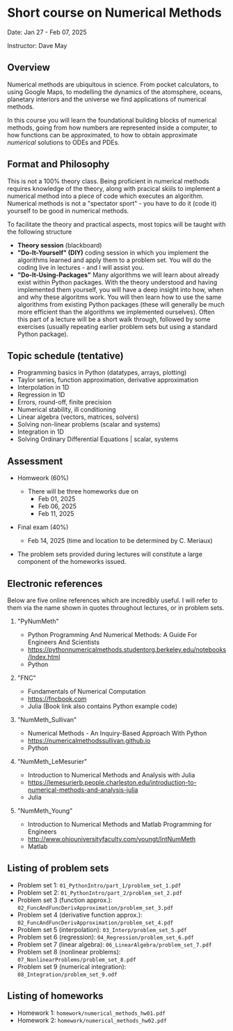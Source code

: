 # Short course on Numerical Methods

Date: Jan 27 - Feb 07, 2025

Instructor: Dave May

## Overview

Numerical methods are ubiquitous in science. From pocket calculators, to using Google Maps, to modelling the dynamics of the atomsphere, oceans, planetary interiors and the universe we find applications of numerical methods.

In this course you will learn the foundational building blocks of numerical methods, going from how numbers are represented inside a computer, to how functions can be approximated, to how to obtain approximate _numerical_ solutions to ODEs and PDEs.

## Format and Philosophy

This is not a 100% theory class. Being proficient in numerical methods requires knowledge of the theory, along with pracical skiils to implement a numerical method into a piece of code which executes an algorithm. Numerical methods is not a "spectator sport" - you have to do it (code it) yourself to be good in numerical methods.

To facilitate the theory and practical aspects, most topics will be taught with the following structure

- **Theory session** (blackboard)
- **"Do-It-Yourself" (DIY)** coding session in which you implement the algorithms learned and apply them to a problem set. You will do the coding live in lectures - and I will assist you.
- **"Do-It-Using-Packages"** Many algorithms we will learn about already exist within Python packages. With the theory understood and having implemented them yourself, you will have a deep insight into how, when and why these algoritms work. You will then learn how to use the same algorithms from existing Python packages (these will generally be much more efficient than the algorithms we implemented ourselves). Often this part of a lecture will be a short walk through, followed by some exercises (usually repeating earlier problem sets but using a standard Python package).


## Topic schedule (tentative)

* Programming basics in Python (datatypes, arrays, plotting)
* Taylor series, function approximation, derivative approximation
* Interpolation in 1D
* Regression in 1D
* Errors, round-off, finite precision
* Numerical stability, ill conditioning
* Linear algebra (vectors, matrices, solvers)
* Solving non-linear problems (scalar and systems)
* Integration in 1D
* Solving Ordinary Differential Equations | scalar, systems


## Assessment

* Homweork (60%)
	- There will be three homeworks due on
		- Feb 01, 2025
		- Feb 06, 2025
		- Feb 11, 2025		
* Final exam (40%)
	- Feb 14, 2025 (time and location to be determined by C. Meriaux)

* The problem sets provided during lectures will constitute a large component of the homeworks issued.

## Electronic references

Below are five online references which are incredibly useful. I will refer to them via the name shown in quotes throughout lectures, or in problem sets.

1. "PyNumMeth"
	* Python Programming And Numerical Methods: A Guide For Engineers And Scientists
	* https://pythonnumericalmethods.studentorg.berkeley.edu/notebooks/Index.html
	* Python

2. "FNC" 
	* Fundamentals of Numerical Computation
	* https://fncbook.com  
	* Julia (Book link also contains Python example code)

3. "NumMeth_Sullivan"
	* Numerical Methods - An Inquiry-Based Approach With Python
	* https://numericalmethodssullivan.github.io  
	* Python

4. "NumMeth_LeMesurier"
	* Introduction to Numerical Methods and Analysis with Julia
	* https://lemesurierb.people.charleston.edu/introduction-to-numerical-methods-and-analysis-julia  
	* Julia

5. "NumMeth_Young"
	* Introduction to Numerical Methods and Matlab Programming for Engineers
	* http://www.ohiouniversityfaculty.com/youngt/IntNumMeth  
	* Matlab 



## Listing of problem sets

* Problem set 1: `01_PythonIntro/part_1/problem_set_1.pdf`
* Problem set 2: `01_PythonIntro/part_2/problem_set_2.pdf`
* Problem set 3 (function approx.): `02_FuncAndFuncDerivApproximation/problem_set_3.pdf`
* Problem set 4 (derivative function approx.): `02_FuncAndFuncDerivApproximation/problem_set_4.pdf`
* Problem set 5 (interpolation): `03_Interp/problem_set_5.pdf`
* Problem set 6 (regression): `04_Regression/problem_set_6.pdf`
* Problem set 7 (linear algebra): `06_LinearAlgebra/problem_set_7.pdf`
* Problem set 8 (nonlinear problems): `07_NonlinearProblems/problem_set_8.pdf`
* Problem set 9 (numerical integration): `08_Integration/problem_set_9.odf`

## Listing of homeworks

* Homework 1: `homework/numerical_methods_hw01.pdf`
* Homework 2: `homework/numerical_methods_hw02.pdf`


